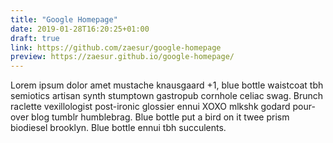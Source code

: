 ```yaml
---
title: "Google Homepage"
date: 2019-01-28T16:20:25+01:00
draft: true
link: https://github.com/zaesur/google-homepage
preview: https://zaesur.github.io/google-homepage/
---
```


Lorem ipsum dolor amet mustache knausgaard +1, blue bottle waistcoat tbh semiotics artisan synth stumptown gastropub cornhole celiac swag. Brunch raclette vexillologist post-ironic glossier ennui XOXO mlkshk godard pour-over blog tumblr humblebrag. Blue bottle put a bird on it twee prism biodiesel brooklyn. Blue bottle ennui tbh succulents.

